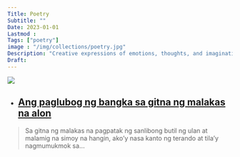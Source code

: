 ```yaml
---
Title: Poetry
Subtitle: ""
Date: 2023-01-01
Lastmod : 
Tags: ["poetry"]
image : "/img/collections/poetry.jpg"
Description: "Creative expressions of emotions, thoughts, and imaginations, crafted in verse to evoke beauty, reflection, and resonance."
Draft: 
---
```


![](/images/bangka.jpg)
- ## [Ang paglubog ng bangka sa gitna ng malakas na alon](http://localhost:1313/post/2020/bangka/)

> Sa gitna ng malakas na
pagpatak ng sanlibong
butil ng ulan at malamig
na simoy na hangin, ako’y nasa kanto ng terando
at tila’y nagmumukmok sa...


